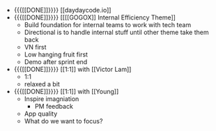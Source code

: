 - {{{[[DONE]]}}}} [[daydaycode.io]]
- {{{[[DONE]]}}}} [[[[GOGOX]] Internal Efficiency Theme]]
    - Build foundation for internal teams to work with tech team
    - Directional is to handle internal stuff until other theme take them back
    - VN first
    - Low hanging fruit first
    - Demo after sprint end
- {{{[[DONE]]}}}} [[1:1]] with [[Victor Lam]]
    - 1:1
    - relaxed a bit 
- {{{[[DONE]]}}}} [[1:1]] with [[Young]]
    - Inspire imagniation
        - PM feedback
    - App quality
    - What do we want to focus?
